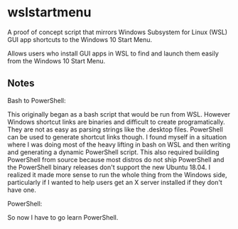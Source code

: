 # wslstartmenu
A proof of concept script that mirrors Windows Subsystem for Linux (WSL) GUI app shortcuts to the Windows 10 Start Menu.

Allows users who install GUI apps in WSL to find and launch them easily from the Windows 10 Start Menu.

Notes
------

Bash to PowerShell:

This originally began as a bash script that would be run from WSL. However Windows shortcut links are binaries and difficult to create programatically. They are not as easy as parsing strings like the .desktop files. PowerShell can be used to generate shortcut links though. I found myself in a situation where I was doing most of the heavy lifting in bash on WSL and then writing and generating a dynamic PowerShell script. This also required buiilding PowerShell from source because most distros do not ship PowerShell and the PowerShell binary releases don't support the new Ubuntu 18.04. I realized it made more sense to run the whole thing from the Windows side, particularly if I wanted to help users get an X server installed if they don't have one.

PowerShell:

So now I have to go learn PowerShell.
